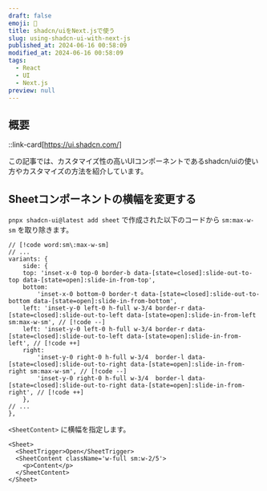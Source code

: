 ```yaml
---
draft: false
emoji: 🐺
title: shadcn/uiをNext.jsで使う
slug: using-shadcn-ui-with-next-js
published_at: 2024-06-16 00:58:09
modified_at: 2024-06-16 00:58:09
tags:
  - React
  - UI
  - Next.js
preview: null
---
```


## 概要

::link-card[https://ui.shadcn.com/]

この記事では、カスタマイズ性の高いUIコンポーネントであるshadcn/uiの使い方やカスタマイズの方法を紹介しています。

## Sheetコンポーネントの横幅を変更する

`pnpx shadcn-ui@latest add sheet` で作成された以下のコードから `sm:max-w-sm` を取り除きます。

```tsx:components/ui/sheet.tsx
// [!code word:sm\:max-w-sm]
// ...
variants: {
    side: {
    top: 'inset-x-0 top-0 border-b data-[state=closed]:slide-out-to-top data-[state=open]:slide-in-from-top',
    bottom:
        'inset-x-0 bottom-0 border-t data-[state=closed]:slide-out-to-bottom data-[state=open]:slide-in-from-bottom',
    left: 'inset-y-0 left-0 h-full w-3/4 border-r data-[state=closed]:slide-out-to-left data-[state=open]:slide-in-from-left sm:max-w-sm', // [!code --]
    left: 'inset-y-0 left-0 h-full w-3/4 border-r data-[state=closed]:slide-out-to-left data-[state=open]:slide-in-from-left', // [!code ++]
    right:
        'inset-y-0 right-0 h-full w-3/4  border-l data-[state=closed]:slide-out-to-right data-[state=open]:slide-in-from-right sm:max-w-sm', // [!code --]
        'inset-y-0 right-0 h-full w-3/4  border-l data-[state=closed]:slide-out-to-right data-[state=open]:slide-in-from-right', // [!code ++]
    },
// ...
},
```

`<SheetContent>` に横幅を指定します。

```tsx
<Sheet>
  <SheetTrigger>Open</SheetTrigger>
  <SheetContent className='w-full sm:w-2/5'>
    <p>Content</p>
  </SheetContent>
</Sheet>
```
